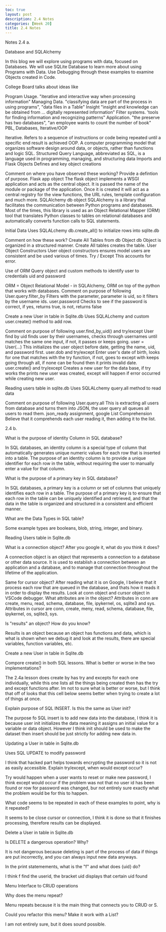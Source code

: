```yaml
---
toc: true
layout: post
description: 2.4 Notes
categories: [Week 20]
title: 2.4 Notes
---
```


Notes
2.4 a. 

Database and SQLAlchemy

In this blog we will explore using programs with data, focused on Databases. We will use SQLite Database to learn more about using Programs with Data. Use Debugging through these examples to examine Objects created in Code.

College Board talks about ideas like

Program Usage. "iterative and interactive way when processing information"
Managing Data. "classifying data are part of the process in using programs", "data files in a Table"
Insight "insight and knowledge can be obtained from ... digitally represented information"
Filter systems. 'tools for finding information and recognizing patterns"
Application. "the preserve has two databases", "an employee wants to count the number of book"
PBL, Databases, Iterative/OOP

Iterative. Refers to a sequence of instructions or code being repeated until a specific end result is achieved
OOP. A computer programming model that organizes software design around data, or objects, rather than functions and logic
SQL. Structured Query Language, abbreviated as SQL, is a language used in programming, managing, and structuring data
Imports and Flask Objects
Defines and key object creations

Comment on where you have observed these working? 
Provide a defintion of purpose.
Flask app object The flask object implements a WSGI application and acts as the central object. It is passed the name of the module or package of the application. Once it is created it will act as a central registry for the view functions, the URL rules, template configuration and much more.
SQLAlchemy db object SQLAlchemy is a library that facilitates the communication between Python programs and databases. Most of the times, this library is used as an Object Relational Mapper (ORM) tool that translates Python classes to tables on relational databases and automatically converts function calls to SQL statements.

Initial Data
Uses SQLALchemy db.create_all() to initialize rows into sqlite.db

Comment on how these work?
Create All Tables from db Object
db Object is organized in a structured manner. Create All tables creates the table.
User Object Constructors
User object constructors ensures model users are consistent and be used various of times.
Try / Except
This accounts for error.

Use of ORM Query object and custom methods to identify user to credentials uid and password

ORM = Object Relational Model - in SQLAlchemy, ORM on top of the python that works with databases.
Comment on purpose of following
User.query.filter_by
Filters with the parameter, parameter is uid, so it filters by the username ids.
user.password
Checks to see if the password is correct, if yes, returns true, is not, returns false

Create a new User in table in Sqlite.db
Uses SQLALchemy and custom user.create() method to add row.

Comment on purpose of following
user.find_by_uid() and try/except
User find by uid finds user by their usernames, checks through usernames until matches the same one input, if not, it passes or keeps going.
user = User(...)
This initializes the user object before date, getting the name, uid, and password first.
user.dob and try/except
Enter user's date of birth, looks for one that matches with the try function, if not, goes to except with keeps going through all, if none can be found then it prints invalid date.
user.create() and try/except
Creates a new user for the data base, if try works the prints new user was created, except will happen if error occurred while creating new user.

Reading users table in sqlite.db
Uses SQLALchemy query.all method to read data

Comment on purpose of following
User.query.all
This is extracting all users from database and turns them into JSON, the user query all queues all users to read them.
json_ready assignment, google List Comprehension
Believe that it comprehends each user reading it, then adding it to the list.

2.4 b. 

What is the purpose of identity Column in SQL database?

In SQL databases, an identity column is a special type of column that automatically generates unique numeric values for each row that is inserted into a table. The purpose of an identity column is to provide a unique identifier for each row in the table, without requiring the user to manually enter a value for that column.

What is the purpose of a primary key in SQL database?

In SQL databases, a primary key is a column or set of columns that uniquely identifies each row in a table. The purpose of a primary key is to ensure that each row in the table can be uniquely identified and retrieved, and that the data in the table is organized and structured in a consistent and efficient manner.

What are the Data Types in SQL table?

Some example types are booleans, blob, string, integer, and binary.

Reading Users table in Sqlite.db

What is a connection object? After you google it, what do you think it does?

A connection object is an object that represents a connection to a database or other data source. It is used to establish a connection between an application and a database, and to manage that connection throughout the lifetime of the application.

Same for cursor object?
After reading what it is on Google, I believe that it process each row that are queued in the database, and thats how it reads it in order to display the results.
Look at conn object and cursor object in VSCode debugger. What attributes are in the object?
Attributes in conn are create, menu, read, schema, database, file, ipykernel, os, sqlite3 and sys. Attributes in cursor are conn, create, meny, read, schema, database, file, ipykernel, os, sqlite3, sys.

Is "results" an object? How do you know?

Results is an object because an object has functions and data, which is what is shown when we debug it and look at the results, there are special variables, function variables, etc.

Create a new User in table in Sqlite.db

Compore create() in both SQL lessons. What is better or worse in the two implementations?

The 2.4a lesson does create by has try and excepts for each one individually, while this one lists all the things being created then has the try and except functions after. Im not to sure what is better or worse, but I think that off of looks that this cell below seems better when trying to create a lot of things at once.

Explain purpose of SQL INSERT. Is this the same as User init?

The purpose fo SQL insert is to add new data into the database, I think it is because user init initializes the data meaning it assigns an initial value for a variable or data object. However I think init should be used to make the dataset then insert should be just strictly for adding new data in.

Updating a User in table in Sqlite.db

Uses SQL UPDATE to modify password

I think that hacked part helps towards encrypting the password so it is not as easily accessible.
Explain try/except, when would except occur?

Try would happen when a user wants to reset or make new password, I think except would occur if the problem was not that no user id has been found or row for password was changed, bur not entirely sure exactly what the problem would be for this to happen.

What code seems to be repeated in each of these examples to point, why is it repeated?

It seems to be close cursor or connection, I think it is done so that it finishes processing, therefore results can be displayed.

Delete a User in table in Sqlite.db

Is DELETE a dangerous operation? Why?

It is not dangerous because deleting is part of the process of data if things are put incorrectly, and you can always input new data anyways.

In the print statemements, what is the "f" and what does {uid} do?

I think f find the userid, the bracket uid displays that certain uid found

Menu Interface to CRUD operations

Why does the menu repeat?

Menu repeats because it is the main thing that connects you to CRUD or S.

Could you refactor this menu? Make it work with a List?

I am not entirely sure, but it does sound possible.